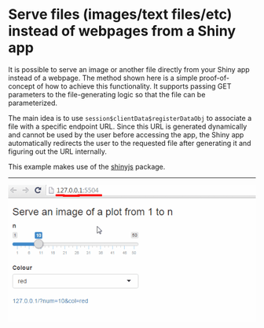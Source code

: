 # Serve files (images/text files/etc) instead of webpages from a Shiny app 

It is possible to serve an image or another file directly from your Shiny app instead of a webpage.  The method shown here is a simple proof-of-concept of how to achieve this functionality.  It supports passing GET parameters to the file-generating logic so that the file can be parameterized.

The main idea is to use `session$clientData$registerDataObj` to associate a file with a specific endpoint URL. Since this URL is generated dynamically and cannot be used by the user before accessing the app, the Shiny app automatically redirects the user to the requested file after generating it and figuring out the URL internally.

This example makes use of the [shinyjs](https://github.com/daattali/shinyjs) package.

---

[![Demo](./serve-images-files.gif)](./serve-images-files.gif)
